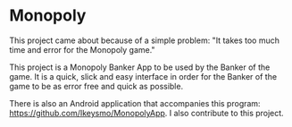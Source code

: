 # Monopoly

This project came about because of a simple problem: "It takes too much time and error for the Monopoly game." 

This project is a Monopoly Banker App to be used by the Banker of the game. It is a quick, slick and easy interface in order for the Banker of the game to be as error free and quick as possible.

There is also an Android application that accompanies this program: https://github.com/Ikeysmo/MonopolyApp. I also contribute to this project.

